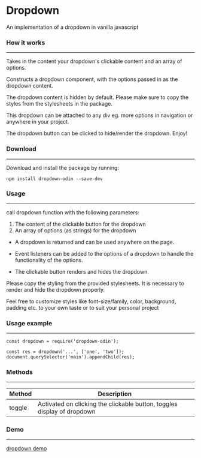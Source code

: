 # Dropdown
An implementation of a dropdown in vanilla javascript

### How it works

---
Takes in the content your dropdown's clickable content and an array of options.

Constructs a dropdown component, with the options passed in as the dropdown content.

The dropdown content is hidden by default. Please make sure to copy the styles from the stylesheets in the package.

This dropdown can be attached to any div eg. more options in navigation or anywhere in your project.

The dropdown button can be clicked to hide/render the dropdown.
Enjoy!

### Download

---
Download and install the package by running:

    npm install dropdown-odin --save-dev
    
### Usage

---
call dropdown function with the following parameters:

1. The content of the clickable button for the dropdown
2. An array of options (as strings) for the dropdown

- A dropdown is returned and can be used anywhere on the page.

- Event listeners can be added to the options of a dropdown to handle the functionality of the options.

- The clickable button renders and hides the dropdown.

Please copy the styling from the provided stylesheets. It is necessary to render and hide the dropdown properly.

Feel free to customize styles like font-size/family, color, background, 
padding etc. to your own taste or to suit your personal project


### Usage example

---
    const dropdown = require('dropdown-odin');

    const res = dropdown('...', ['one', 'two']);
    document.querySelector('main').appendChild(res);

### Methods

---
|Method|Description|
|----|----|
|toggle|Activated on clicking the clickable button, toggles display of dropdown

### Demo

---

[dropdown demo](https://github.com/CodeSurfer3022/demo-dropdown)